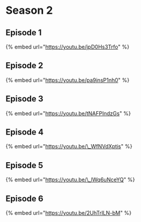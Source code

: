 # Season 2

## Episode 1

{% embed url="https://youtu.be/jpD0Hs3Trfo" %}



## Episode 2

{% embed url="https://youtu.be/pa9insP1nh0" %}

## Episode 3

{% embed url="https://youtu.be/tNAFPIndzGs" %}



## Episode 4

{% embed url="https://youtu.be/\_WfNVdXptis" %}



## Episode 5

{% embed url="https://youtu.be/\_lWq6uNceYQ" %}



## Episode 6

{% embed url="https://youtu.be/2UhTrILN-bM" %}





